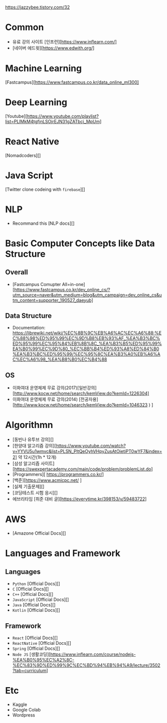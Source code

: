 https://jazzybee.tistory.com/32
# Common
 - 유료 강의 사이트 [인프런][https://www.inflearn.com/]
 - [네이버 에드윗][https://www.edwith.org/]

# Machine Learning
[Fastcampus][https://www.fastcampus.co.kr/data_online_ml300]
# Deep Learning
[Youtube][https://www.youtube.com/playlist?list=PLlMkM4tgfjnLSOjrEJN31gZATbcj_MpUm]

# React Native
[Nomadcoders][]

# Java Script
[Twitter clone codeing with `firebase`][]

# NLP
 - Recommand this [NLP docs][]

# Basic Computer Concepts like Data Structure
 ## Overall
 - [Fastcampus Comupter All=in-one][https://www.fastcampus.co.kr/dev_online_cs/?utm_source=naver&utm_medium=blog&utm_campaign=dev_online_cs&utm_content=supporter_190527_daeyub] 
 ## Data Structure
 - Documentation: https://librewiki.net/wiki/%EC%8B%9C%EB%A6%AC%EC%A6%88:%EC%88%98%ED%95%99%EC%9D%B8%EB%93%AF_%EA%B3%BC%ED%95%99%EC%95%84%EB%8B%8C_%EA%B3%B5%ED%95%99%EA%B0%99%EC%9D%80_%EC%BB%B4%ED%93%A8%ED%84%B0%EA%B3%BC%ED%95%99/%EC%95%8C%EA%B3%A0%EB%A6%AC%EC%A6%98_%EA%B8%B0%EC%B4%88
 ## OS
 - 이화여대 운영체제 무료 강의(2017)[일반강의][http://www.kocw.net/home/search/kemView.do?kemId=1226304]
 - 이화여대 운영체제 무료 강의(2014) [전공자용][http://www.kocw.net/home/search/kemView.do?kemId=1046323 )
]

# Algorithmn
 - [동빈나 유투브 강의][]
 - [한양대 알고리즘 강의][https://www.youtube.com/watch?v=YYVU5u1wmvc&list=PLSN_PltQeOyhVHpyZusAtOietiPT0wYF7&index=2] 약 12시간(1h * 12개)
 - [삼성 알고리즘 사이트][https://swexpertacademy.com/main/code/problem/problemList.do]
 - [Programmers][ https://programmers.co.kr/]
 - [백준][https://www.acmicpc.net/ ]
 - [실제 기출문제][]
 - [코딩테스트 시험 응시][]
 - 에브리타임 [취준 대비 글][https://everytime.kr/398153/v/59483722]

# AWS
 - [Amazone Official Docs][]

# Languages and Framework
 ## Languages
 - `Python` [Official Docs][]
 - `C` [Official Docs][]
 - `C++` [Official Docs][]
 - `JavaScript` [Official Docs][]
 - `Java` [Official Docs][]
 - `Kotlin` [Official Docs][]
 ## Framework
 - `React` [Official Docs][]
 - `ReactNative` [Official Docs][]
 - `Spring` [Official Docs][]
 - `Node JS` [생활코딩][https://www.inflearn.com/course/nodejs-%EA%B0%95%EC%A2%8C-%EC%83%9D%ED%99%9C%EC%BD%94%EB%94%A9/lecture/3502?tab=curriculum]

# Etc
 - Kaggle
 - Google Colab
 - Wordpress